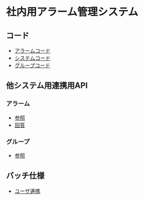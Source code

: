 # 社内用アラーム管理システム
## コード
+ [アラームコード]()
+ [システムコード]()
+ [グループコード]()

## 他システム用連携用API
### アラーム
+ [参照]()
+ [回答]()

### グループ
+ [参照]()

## バッチ仕様
+ [ユーザ連携]()

